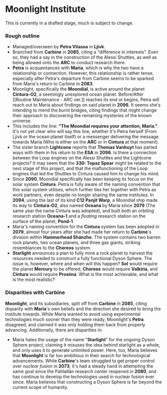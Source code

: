 # Moonlight Institute
This is currently in a drafted stage, much is subject to change.
### Rough outline
- Managed/overseen by **Petra Vilassa** in **Ljívk**.
- Branched from **Carbine** in **2085**, citing a "difference in interests". Even so, they had a say in the construction of the Alessi Shuttles, as well as being allowed onto the **ARC** to conduct research there.
- **Petra** is acquaintances with **Maria**, which is why the two have a relationship or connection. However, this relationship is rather tense, especially after Petra's departure from Carbine seems to be sparked from Maria's return to Carbine in **2083**. 
- Moonlight, specifically the **Moondial**, is active around the planet **Cintura-O2**, a seemingly unexplored ocean planet. Before/After [[Routine Maintenance - ARC ver.]] reaches its end or begins, Petra will reach out to Maria about findings on said planet in **2096**. It seems she's intending to mend the burnt bridges, citing findings that might change their approach to discovering the remaining mysteries of the known universe. 
- This includes the line: **"The Moondial requires your attention, Maria."**. It's not yet clear who will say this line, whether it's Petra herself (From Ljívk or the ocean planet itself) or a messenger delivering the message towards Maria (Who is either on the **ARC** or in **Cintura** at that moment).
- The sister branch **Lightcone** reports that **Thomas Vanhuyt** has parted ways with them in his return to the **ESA** in **2096**. Is there a connection between the Loop engines on the Alessi Shuttles and the Lightcone projects? It may seem that the **330: Topaz Spear** might be related to the next stage of this project, and that the malfunctioning of the Loop engines that led the Shuttles to Cintura caused him to change his mind.
- Since **2090**, Moondial specifically has been keeping its focus on the solar system **Cintura**. Petra is fully aware of the naming convention that this solar system utilises, which further ties her together with Petra as work partners, even despite no longer sharing the same institutes. In **2094**, using the last of its kind **C12 Panjit Warp**, a Moondial ship made its way to **Cintura-O2**, also named **Oceana** by Maria since **2079** (The same year the name Cintura was adopted), and built both an *orbiting* research station **Oceana-1** and a *floating* research station on the surface of the planet, **Pond-1**.
- Maria's naming convention for the **Cintura** system has been adopted in **2079**, almost four years after she had made her return to **Carbine**'s division within **Hammerhead Shánzhe**. The system contains two barren rock planets, two ocean planets, and three gas giants, striking resemblances to the **Choreos** system. 
- **Starlight** announces a plan to fully mine a rock planet to harvest the resources needed to construct a fully functional Dyson Sphere. The issue is, however, where and when will this happen? **Sol** would require the planet **Mercury** to be offered, **Choreos** would require **Valkíria**, and **Cintura** would require **Prosima**. What is the most achievable, and what is the most realistic? 

### Disparities with Carbine
**Moonlight**, and its subsidiaries, split off from **Carbine** in **2085**, citing disparity with **Maria**'s own beliefs and the direction she desired to bring the institute towards. While Maria wanted to avoid using experimental technologies much sooner than they were ready, Moonlight's **Petra** disagreed, and claimed it was only holding them back from properly advancing. Additionally, there are disparities in:
- Maria hates the usage of the name "**Starlight**" for the ongoing Dyson Sphere project, claiming it misuses the idea behind starlight as a whole, and only uses it to generate unlimited power. Here, too, Maria believes that **Moonlight** is far too ambitious in their search for technological advancements. While **Carbine**'s team struggled to get proper control over *nuclear fusion* in **2073**, it's had a steady hand in attempting the same goal since the Pahlatlán research center reopened in **2080**, and has continue to develop the technologies used in nuclear fusion ever since. Maria believes that constructing a Dyson Sphere is far beyond the current scope of humanity.